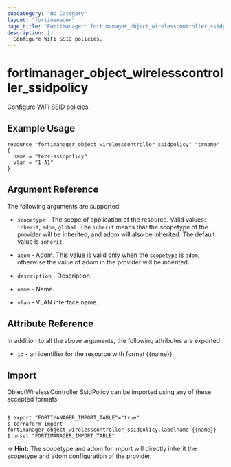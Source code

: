 ```yaml
---
subcategory: "No Category"
layout: "fortimanager"
page_title: "FortiManager: fortimanager_object_wirelesscontroller_ssidpolicy"
description: |-
  Configure WiFi SSID policies.
---
```


# fortimanager_object_wirelesscontroller_ssidpolicy
Configure WiFi SSID policies.

## Example Usage

```hcl
resource "fortimanager_object_wirelesscontroller_ssidpolicy" "trname" {
  name = "terr-ssidpolicy"
  vlan = "1-A1"
}
```

## Argument Reference


The following arguments are supported:

* `scopetype` - The scope of application of the resource. Valid values: `inherit`, `adom`, `global`. The `inherit` means that the scopetype of the provider will be inherited, and adom will also be inherited. The default value is `inherit`.
* `adom` - Adom. This value is valid only when the `scopetype` is `adom`, otherwise the value of adom in the provider will be inherited.

* `description` - Description.
* `name` - Name.
* `vlan` - VLAN interface name.


## Attribute Reference

In addition to all the above arguments, the following attributes are exported:
* `id` - an identifier for the resource with format {{name}}.

## Import

ObjectWirelessController SsidPolicy can be imported using any of these accepted formats:
```

$ export "FORTIMANAGER_IMPORT_TABLE"="true"
$ terraform import fortimanager_object_wirelesscontroller_ssidpolicy.labelname {{name}}
$ unset "FORTIMANAGER_IMPORT_TABLE"
```
-> **Hint:** The scopetype and adom for import will directly inherit the scopetype and adom configuration of the provider.
